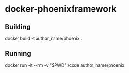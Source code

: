 # docker-phoenixframework

## Building
docker build -t author_name/phoenix .

## Running
docker run -it --rm -v "$PWD":/code author_name/phoenix

